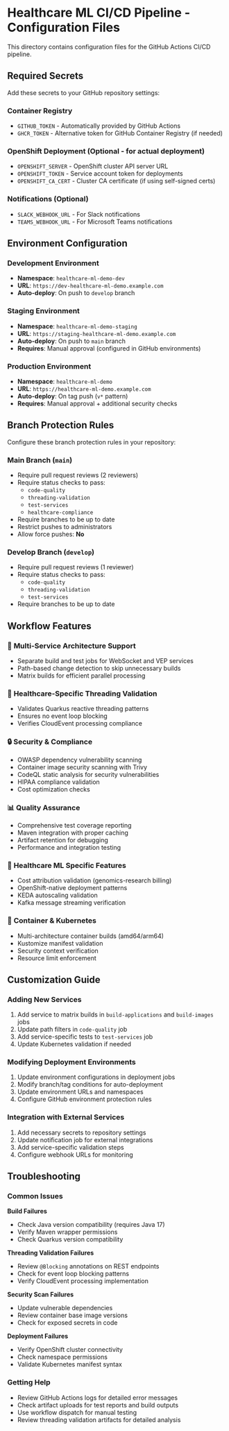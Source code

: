 # Healthcare ML CI/CD Pipeline - Configuration Files

This directory contains configuration files for the GitHub Actions CI/CD pipeline.

## Required Secrets

Add these secrets to your GitHub repository settings:

### Container Registry
- `GITHUB_TOKEN` - Automatically provided by GitHub Actions
- `GHCR_TOKEN` - Alternative token for GitHub Container Registry (if needed)

### OpenShift Deployment (Optional - for actual deployment)
- `OPENSHIFT_SERVER` - OpenShift cluster API server URL
- `OPENSHIFT_TOKEN` - Service account token for deployments
- `OPENSHIFT_CA_CERT` - Cluster CA certificate (if using self-signed certs)

### Notifications (Optional)
- `SLACK_WEBHOOK_URL` - For Slack notifications
- `TEAMS_WEBHOOK_URL` - For Microsoft Teams notifications

## Environment Configuration

### Development Environment
- **Namespace**: `healthcare-ml-demo-dev`
- **URL**: `https://dev-healthcare-ml-demo.example.com`
- **Auto-deploy**: On push to `develop` branch

### Staging Environment
- **Namespace**: `healthcare-ml-demo-staging`
- **URL**: `https://staging-healthcare-ml-demo.example.com`
- **Auto-deploy**: On push to `main` branch
- **Requires**: Manual approval (configured in GitHub environments)

### Production Environment
- **Namespace**: `healthcare-ml-demo`
- **URL**: `https://healthcare-ml-demo.example.com`
- **Auto-deploy**: On tag push (`v*` pattern)
- **Requires**: Manual approval + additional security checks

## Branch Protection Rules

Configure these branch protection rules in your repository:

### Main Branch (`main`)
- Require pull request reviews (2 reviewers)
- Require status checks to pass:
  - `code-quality`
  - `threading-validation`
  - `test-services`
  - `healthcare-compliance`
- Require branches to be up to date
- Restrict pushes to administrators
- Allow force pushes: **No**

### Develop Branch (`develop`)
- Require pull request reviews (1 reviewer)
- Require status checks to pass:
  - `code-quality`
  - `threading-validation`
  - `test-services`
- Require branches to be up to date

## Workflow Features

### 🚀 **Multi-Service Architecture Support**
- Separate build and test jobs for WebSocket and VEP services
- Path-based change detection to skip unnecessary builds
- Matrix builds for efficient parallel processing

### 🧵 **Healthcare-Specific Threading Validation**
- Validates Quarkus reactive threading patterns
- Ensures no event loop blocking
- Verifies CloudEvent processing compliance

### 🔒 **Security & Compliance**
- OWASP dependency vulnerability scanning
- Container image security scanning with Trivy
- CodeQL static analysis for security vulnerabilities
- HIPAA compliance validation
- Cost optimization checks

### 📊 **Quality Assurance**
- Comprehensive test coverage reporting
- Maven integration with proper caching
- Artifact retention for debugging
- Performance and integration testing

### 🏥 **Healthcare ML Specific Features**
- Cost attribution validation (genomics-research billing)
- OpenShift-native deployment patterns
- KEDA autoscaling validation
- Kafka message streaming verification

### 🐳 **Container & Kubernetes**
- Multi-architecture container builds (amd64/arm64)
- Kustomize manifest validation
- Security context verification
- Resource limit enforcement

## Customization Guide

### Adding New Services
1. Add service to matrix builds in `build-applications` and `build-images` jobs
2. Update path filters in `code-quality` job
3. Add service-specific tests to `test-services` job
4. Update Kubernetes validation if needed

### Modifying Deployment Environments
1. Update environment configurations in deployment jobs
2. Modify branch/tag conditions for auto-deployment
3. Update environment URLs and namespaces
4. Configure GitHub environment protection rules

### Integration with External Services
1. Add necessary secrets to repository settings
2. Update notification job for external integrations
3. Add service-specific validation steps
4. Configure webhook URLs for monitoring

## Troubleshooting

### Common Issues

**Build Failures**
- Check Java version compatibility (requires Java 17)
- Verify Maven wrapper permissions
- Check Quarkus version compatibility

**Threading Validation Failures**
- Review `@Blocking` annotations on REST endpoints
- Check for event loop blocking patterns
- Verify CloudEvent processing implementation

**Security Scan Failures**
- Update vulnerable dependencies
- Review container base image versions
- Check for exposed secrets in code

**Deployment Failures**
- Verify OpenShift cluster connectivity
- Check namespace permissions
- Validate Kubernetes manifest syntax

### Getting Help
- Review GitHub Actions logs for detailed error messages
- Check artifact uploads for test reports and build outputs
- Use workflow dispatch for manual testing
- Review threading validation artifacts for detailed analysis
